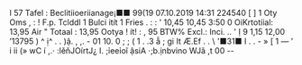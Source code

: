 I 57 Tafel : Beclitiioeriianage¡■■ 99(19 07.10.2019 14:31 224540 [ ] 1 Oty Oms , : ! F.p. Tclddl 1 Bulci itít 1 Fries . : : ' 10,45 10,45 3:50 0 OiKrtotíial: 13,95 Air " Totaal : 13,95 Ootya ! ít! : , 95 BTW% Excl.: Inci. .. ' Ị 9 1,15 12,00 ’13795 ) ^ ị^ \. . )ậ. , ,. - 01 10. 0 ; ; ( 1 . .3 ẫ ; gi It Æ.Ef . . \ '■31■ I . . - » [ 1 — ’ i ii (» wC í ,.· :lěňJOírtJ¿ I. ;ỉeeỉoĩ ậsiA ·;b.ịnbvino WJã ,t 00 --